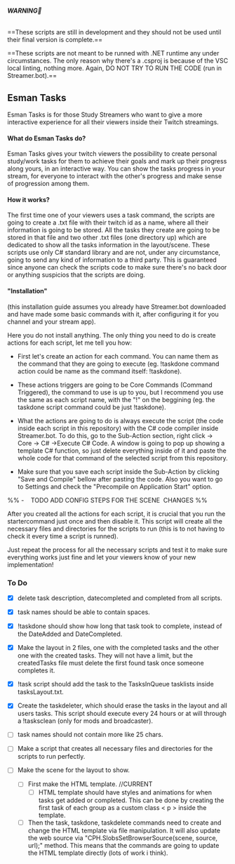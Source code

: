 ###### **WARNING**🔴

==These scripts are still in development and they should not be used until their final version is complete.==

==These scripts are not meant to be runned with .NET runtime any under circumstances. The only reason why there's a .csproj is because of the VSC local linting, nothing more. Again, DO NOT TRY TO RUN THE CODE (run in Streamer.bot).==

## **Esman Tasks**

Esman Tasks is for those Study Streamers who want to give a more interactive experience for all their viewers inside their Twitch streamings.

#### What do Esman Tasks do?

Esman Tasks gives your twitch viewers the possibility to create personal study/work tasks for them to achieve their goals and mark up their progress along yours, in an interactive way. You can show the tasks progress in your stream, for everyone to interact with the other's progress and make sense of progression among them.

  

#### How it works?

The first time one of your viewers uses a task command, the scripts are going to create a .txt file with their twitch id as a name, where all their information is going to be stored. All the tasks they create are going to be stored in that file and two other .txt files (one directory up) which are dedicated to show all the tasks information in the layout/scene.
These scripts use only C# standard library and are not, under any circumstance, going to send any kind of information to a third party. This is guaranteed since anyone can check the scripts code to make sure there's no back door or anything suspicios that the scripts are doing.

#### "Installation"

(this installation guide assumes you already have Streamer.bot downloaded and have made some basic commands with it, after configuring it for you channel and your stream app).

  

Here you do not install anything. The only thing you need to do is create actions for each script, let me tell you how:

- First let's create an action for each command. You can name them as the command that they are going to execute (eg. !taskdone command action could be name as the command itself: !taskdone).

- These actions triggers are going to be Core Commands (Command Triggered), the command to use is up to you, but I recommend you use the same as each script name, with the "!" on the beggining (eg. the taskdone script command could be just !taskdone).

- What the actions are going to do is always execute the script (the code inside each script in this repository) with the C# code compiler inside Streamer.bot. To do this, go to the Sub-Action section, right click -> Core -> C# ->Execute C# Code. A window is going to pop up showing a template C# function, so just delete everything inside of it and paste the whole code for that command of the selected script from this repository.

- Make sure that you save each script inside the Sub-Action by clicking "Save and Compile" bellow after pasting the code. Also you want to go to Settings and check the "Precompile on Application Start" option.

%% -    TODO ADD CONFIG STEPS FOR THE SCENE  CHANGES %%  

After you created all the actions for each script, it is crucial that you run the startercommand just once and then disable it. This script will create all the necessary files and directories for the scripts to run (this is to not having to check it every time a script is runned).

Just repeat the process for all the necessary scripts and test it to make sure everything works just fine and let your viewers know of your new implementation!

  

### To Do

- [X] delete task description, datecompleted and completed from all scripts.

- [X] task names should be able to contain spaces.

- [X] !taskdone should show how long that task took to complete, instead of the DateAdded and DateCompleted. 

- [X] Make the layout in 2 files, one with the completed tasks and the other one with the created tasks. They will not have a limit, but the createdTasks file must delete the first found task once someone completes it.

- [X] !task script should add the task to the TasksInQueue tasklists inside tasksLayout.txt.

- [X] Create the taskdeleter, which should erase the tasks in the layout and all users tasks. This script should execute every 24 hours or at will through a !tasksclean (only for mods and broadcaster).

- [ ] task names should not contain more like 25 chars. 

- [ ] Make a script that creates all necessary files and directories for the scripts to run perfectly. 

- [ ] Make the scene for the layout to show.
    - [ ] First make the HTML template. //CURRENT
        - [ ] HTML template should have styles and animations for when tasks get added or completed. This can be done by creating the first task of each group as a custom class < p > inside the template.
    - [ ] Then the task, taskdone, taskdelete commands need to create and change the HTML template via file manipulation. It will also update the web source via "CPH.SlobsSetBrowserSource(scene, source, url);" method. This means that the commands are going to update the HTML template directly (lots of work i think).